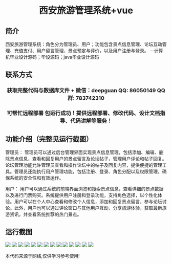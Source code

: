 <p><h1 align="center">西安旅游管理系统+vue</h1></p>

## 简介
西安旅游管理系统：角色分为管理员、用户；功能包含景点信息管理、论坛互动管理、充值支付、用户留言管理、景点预定与评价，以及用户注册与登录。    --计算机毕业设计源码；毕设源码；java毕业设计源码


## 联系方式
<p><h3 align="center">获取完整代码与数据库文件 + 微信：deepguan QQ: 86050149 QQ群: 783742310</h3></p>
<p><h3 align="center">可帮忙远程部署 包运行成功！提供远程部署、修改代码、设计文档指导、代码讲解等服务！</h3></p>

## 功能介绍（完整见运行截图）
管理员： 管理员可以通过后台管理界面实现景点信息管理，包括添加、编辑、删除景点信息，查看和回复用户的景点留言及论坛帖子，管理用户评论和帖子回复。论坛管理功能允许管理员查看和操作论坛中的帖子及回复内容，提供便捷的管理工具。管理员还能执行用户管理功能，包括注册、登录、角色分配以及权限管理，确保系统的安全性和有效运作。

用户： 用户可以通过系统的前端界面浏览和搜索景点信息，查看详细的景点数据以及进行门票购买。系统提供用户注册和登录功能，支持角色选择，以个性化体验。用户可以在个人中心查看和修改个人信息，添加和回复景点留言，参与论坛讨论。此外，用户也可以通过评论窗口与其他用户互动，分享旅游体验，获取最新旅游资讯，并查看系统推荐的热门景点。


## 运行截图
![](img/001.jpg)
![](img/002.jpg)
![](img/003.jpg)
![](img/004.jpg)
![](img/005.jpg)
![](img/006.jpg)
![](img/007.jpg)
![](img/008.jpg)
![](img/009.jpg)
![](img/010.jpg)
![](img/011.jpg)
![](img/012.jpg)
![](img/013.jpg)
![](img/014.jpg)

<p>本代码来源于网络,仅供学习参考使用!</p>
